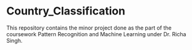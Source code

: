# Country_Classification
This repository contains the minor project done as the part of the coursework Pattern Recognition and Machine Learning under Dr. Richa Singh.
